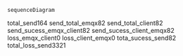 ```mermaid
sequenceDiagram
```
total_send164
send_total_emqx82
send_total_client82
send_sucess_emqx_client82
send_sucess_client_emqx82
loss_emqx_client0
loss_client_emqx0
tota_sucess_send82
total_loss_send3321
